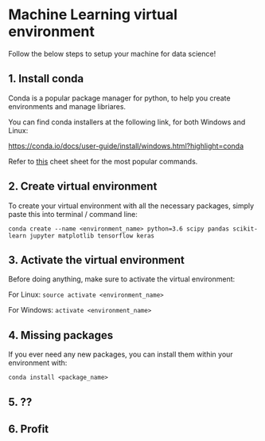 # Machine Learning virtual environment

Follow the below steps to setup your machine for data science!


## 1. Install conda
  
  Conda is a popular package manager for python, to help you create environments and manage libriares.
  
  You can find conda installers at the following link, for both Windows and Linux:
  
  https://conda.io/docs/user-guide/install/windows.html?highlight=conda
  
  Refer to [this](https://conda.io/docs/user-guide/cheatsheet.html) cheet sheet for the most popular commands.
  
## 2. Create virtual environment

  To create your virtual environment with all the necessary packages, simply paste this into terminal / command line:
  
  ```conda create --name <environment_name> python=3.6 scipy pandas scikit-learn jupyter matplotlib tensorflow keras```
  
## 3. Activate the virtual environment

  Before doing anything, make sure to activate the virtual environment:
  
  For Linux:
  ``source activate <environment_name>``
  
  For Windows:
  ```activate <environment_name>```
  
## 4. Missing packages

  If you ever need any new packages, you can install them within your environment with:
  
  ```conda install <package_name>```
  
## 5. ??
## 6. Profit
